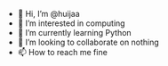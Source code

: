 - 👋 Hi, I’m @huijaa
- 👀 I’m interested in computing
- 🌱 I’m currently learning Python
- 💞️ I’m looking to collaborate on nothing
- 📫 How to reach me fine

<!---
huijaa/huijaa is a ✨ special ✨ repository because its `README.md` (this file) appears on your GitHub profile.
You can click the Preview link to take a look at your changes.
--->
